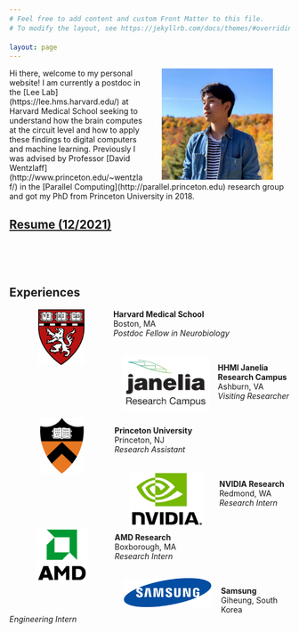 ```yaml
---
# Feel free to add content and custom Front Matter to this file.
# To modify the layout, see https://jekyllrb.com/docs/themes/#overriding-theme-defaults

layout: page
---
```


<img style="float: right; margin: 0px 30px" src="images/72640582_10156770136617201_6628404907449778176_n.jpg" alt="Me" width="200"/>
Hi there, welcome to my personal website! I am currently a postdoc in the [Lee Lab](https://lee.hms.harvard.edu/) at Harvard Medical School seeking to understand how the brain computes at the circuit level and how to apply these findings to digital computers and machine learning. Previously I was advised by Professor [David Wentzlaff](http://www.princeton.edu/~wentzlaf/) in the [Parallel Computing](http://parallel.princeton.edu) research group and got my PhD from Princeton University in 2018. 

## [Resume (12/2021)](https://www.dropbox.com/s/1w469ams79fw7jl/tri_hms_resume.pdf?dl=1)

<br/>
<br/>
<br/>

## Experiences

<img style="float: left; margin: 0px 52px" src="assets/hms_logo.png" alt="Harvard Medical School" height="100"/>

**Harvard Medical School**  
Boston, MA  
*Postdoc Fellow in Neurobiology*

<br/>

<img style="float: left; margin: 0px 15px" src="assets/hhmi_janelia_logo.png" alt="HHMI Janelia Farm" height="100"/>

**HHMI Janelia Research Campus**  
Ashburn, VA  
*Visiting Researcher*

<br/>

<img style="float: left; margin: 0px 55px" src="assets/princeton_shield.png" alt="Princeton University" height="100"/>

**Princeton University**  
Princeton, NJ  
*Research Assistant*

<br/>

<img style="float: left; margin: 0px 27px" src="assets/nvidia_logo.jpg" alt="NVIDIA" height="100"/>

**NVIDIA Research**  
Redmond, WA  
*Research Intern*

<br/>

<img style="float: left; margin: 0px 47px" src="assets/amd_logo.png" alt="AMD" height="100"/>

**AMD Research**  
Boxborough, MA  
*Research Intern*

<br/>

<img style="float: left; margin: 0px 17px" src="assets/samsung_logo.png" alt="Samsung" height="52"/>

**Samsung**  
Giheung, South Korea  
*Engineering Intern*

<br/>

